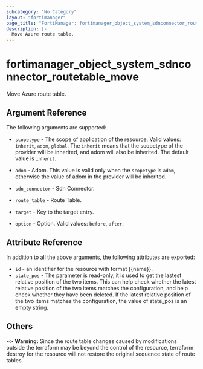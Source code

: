 ```yaml
---
subcategory: "No Category"
layout: "fortimanager"
page_title: "FortiManager: fortimanager_object_system_sdnconnector_routetable_move"
description: |-
  Move Azure route table.
---
```


# fortimanager_object_system_sdnconnector_routetable_move
Move Azure route table.

## Argument Reference


The following arguments are supported:

* `scopetype` - The scope of application of the resource. Valid values: `inherit`, `adom`, `global`. The `inherit` means that the scopetype of the provider will be inherited, and adom will also be inherited. The default value is `inherit`.
* `adom` - Adom. This value is valid only when the `scopetype` is `adom`, otherwise the value of adom in the provider will be inherited.
* `sdn_connector` - Sdn Connector.
* `route_table` - Route Table.

* `target` - Key to the target entry.
* `option` - Option. Valid values: `before`, `after`.


## Attribute Reference

In addition to all the above arguments, the following attributes are exported:
* `id` - an identifier for the resource with format {{name}}.
* `state_pos` - The parameter is read-only, it is used to get the lastest relative position of the two items. This can help check whether the latest relative position of the two items matches the configuration, and help check whether they have been deleted. If the latest relative position of the two items matches the configuration, the value of state_pos is an empty string.

## Others

~> **Warning:** Since the route table changes caused by modifications outside the terraform may be beyond the control of the resource, terraform destroy for the resource will not restore the original sequence state of route tables.
